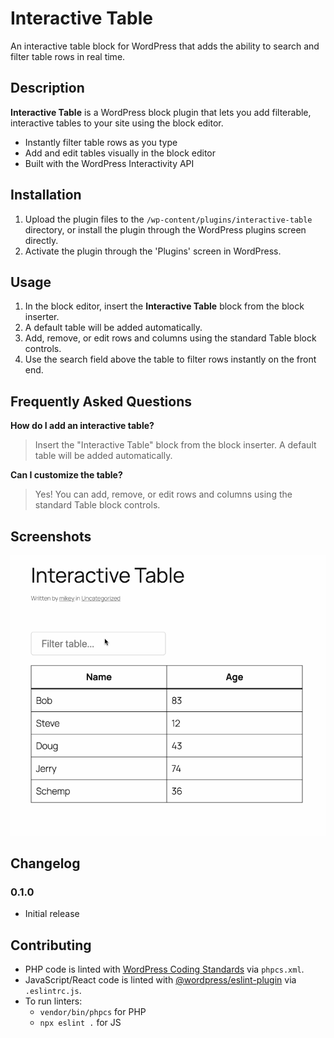 # Interactive Table

An interactive table block for WordPress that adds the ability to search and filter table rows in real time.

## Description

**Interactive Table** is a WordPress block plugin that lets you add filterable, interactive tables to your site using the block editor.

- Instantly filter table rows as you type
- Add and edit tables visually in the block editor
- Built with the WordPress Interactivity API

## Installation

1. Upload the plugin files to the `/wp-content/plugins/interactive-table` directory, or install the plugin through the WordPress plugins screen directly.
2. Activate the plugin through the 'Plugins' screen in WordPress.

## Usage

1. In the block editor, insert the **Interactive Table** block from the block inserter.
2. A default table will be added automatically.
3. Add, remove, or edit rows and columns using the standard Table block controls.
4. Use the search field above the table to filter rows instantly on the front end.

## Frequently Asked Questions

**How do I add an interactive table?**
> Insert the "Interactive Table" block from the block inserter. A default table will be added automatically.

**Can I customize the table?**
> Yes! You can add, remove, or edit rows and columns using the standard Table block controls.

## Screenshots

![Filtering a table in real time](assets/screenshot-1.gif)

## Changelog

### 0.1.0
- Initial release

## Contributing

- PHP code is linted with [WordPress Coding Standards](https://github.com/WordPress/WordPress-Coding-Standards) via `phpcs.xml`.
- JavaScript/React code is linted with [@wordpress/eslint-plugin](https://github.com/WordPress/gutenberg/tree/trunk/packages/eslint-plugin) via `.eslintrc.js`.
- To run linters:
  - `vendor/bin/phpcs` for PHP
  - `npx eslint .` for JS